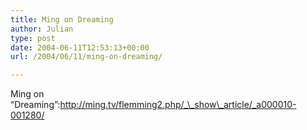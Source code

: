 ```yaml
---
title: Ming on Dreaming
author: Julian
type: post
date: 2004-06-11T12:53:13+00:00
url: /2004/06/11/ming-on-dreaming/

---
```

Ming on &#8220;Dreaming&#8221;:http://ming.tv/flemming2.php/_\_show\_article/_a000010-001280/